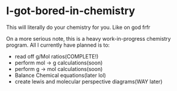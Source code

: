 # I-got-bored-in-chemistry
This will literally do your chemistry for you. Like on god frfr

On a more serious note, this is a heavy work-in-progress chemistry program. All I currently have planned is to:
- read off g/Mol ratios(COMPLETE!)
- perform mol -> g calculations(soon)
- perform g -> mol calculations(soon)
- Balance Chemical equations(later lol)
- create lewis and molecular perspective diagrams(WAY later)
